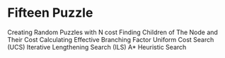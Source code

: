# Fifteen Puzzle
  Creating Random Puzzles with N cost
  Finding Children of The Node and Their Cost
  Calculating Effective Branching Factor
  Uniform Cost Search (UCS)
  Iterative Lengthening Search (ILS)
  A* Heuristic Search
